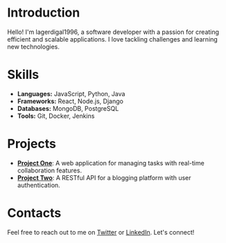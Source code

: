 # Introduction
Hello! I'm lagerdigal1996, a software developer with a passion for creating efficient and scalable applications. I love tackling challenges and learning new technologies.

# Skills
- **Languages:** JavaScript, Python, Java
- **Frameworks:** React, Node.js, Django
- **Databases:** MongoDB, PostgreSQL
- **Tools:** Git, Docker, Jenkins

# Projects
- **[Project One](https://github.com/lagerdigal1996/project-one)**: A web application for managing tasks with real-time collaboration features.
- **[Project Two](https://github.com/lagerdigal1996/project-two)**: A RESTful API for a blogging platform with user authentication.

# Contacts
Feel free to reach out to me on [Twitter](https://twitter.com/lagerdigal1996) or [LinkedIn](https://linkedin.com/in/lagerdigal1996). Let's connect!